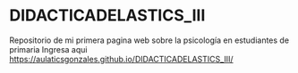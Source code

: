 # DIDACTICADELASTICS_III
Repositorio de mi primera pagina web sobre la psicología en estudiantes de primaria
Ingresa aqui https://aulaticsgonzales.github.io/DIDACTICADELASTICS_III/




